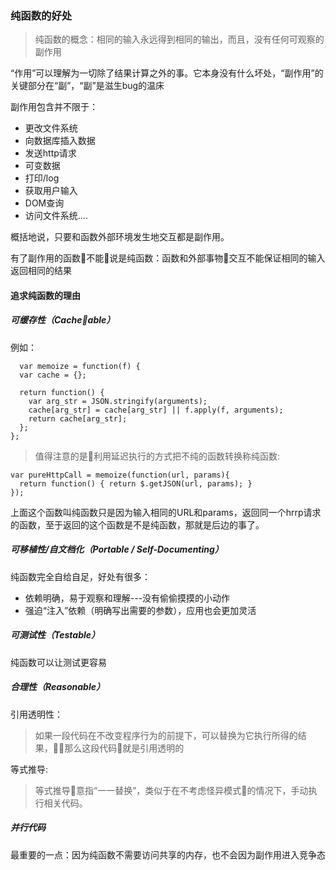 ### 纯函数的好处
> 纯函数的概念：相同的输入永远得到相同的输出，而且，没有任何可观察的副作用

“作用”可以理解为一切除了结果计算之外的事。它本身没有什么坏处，“副作用”的关键部分在“副”，“副”是滋生bug的温床

副作用包含并不限于：
- 更改文件系统
- 向数据库插入数据
- 发送http请求
- 可变数据
- 打印/log
- 获取用户输入
- DOM查询
- 访问文件系统....

概括地说，只要和函数外部环境发生地交互都是副作用。

有了副作用的函数不能说是纯函数：函数和外部事物交互不能保证相同的输入返回相同的结果

#### 追求纯函数的理由

##### 可缓存性（Cacheable）
例如：
````
  var memoize = function(f) {
  var cache = {};

  return function() {
    var arg_str = JSON.stringify(arguments);
    cache[arg_str] = cache[arg_str] || f.apply(f, arguments);
    return cache[arg_str];
  };
};  
````
> 值得注意的是利用延迟执行的方式把不纯的函数转换称纯函数:
```` 
var pureHttpCall = memoize(function(url, params){
  return function() { return $.getJSON(url, params); }
});
````
上面这个函数叫纯函数只是因为输入相同的URL和params，返回同一个hrrp请求的函数，至于返回的这个函数是不是纯函数，那就是后边的事了。

##### 可移植性/自文档化（Portable / Self-Documenting）
纯函数完全自给自足，好处有很多：
- 依赖明确，易于观察和理解---没有偷偷摸摸的小动作
- 强迫“注入”依赖（明确写出需要的参数），应用也会更加灵活

##### 可测试性（Testable）
纯函数可以让测试更容易

##### 合理性（Reasonable）
引用透明性：
>如果一段代码在不改变程序行为的前提下，可以替换为它执行所得的结果，那么这段代码就是引用透明的

等式推导:
>等式推导意指“一一替换”，类似于在不考虑怪异模式的情况下，手动执行相关代码。

##### 并行代码
最重要的一点：因为纯函数不需要访问共享的内存，也不会因为副作用进入竞争态


